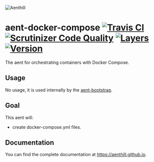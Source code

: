 ![Aenthill](https://avatars0.githubusercontent.com/u/36076306?s=200&u=77022eb3c9b55b54079c1d41a52f605f42ccaff0&v=4 "Aenthill")

# aent-docker-compose [![Travis CI](https://travis-ci.org/theaentmachine/aent-docker-compose.svg?branch=master "Travis CI")](https://travis-ci.org/theaentmachine/aent-bootstrap) [![Scrutinizer Code Quality](https://scrutinizer-ci.com/g/theaentmachine/aent-docker-compose/badges/quality-score.png?b=master "Scrutinizer Code Quality")](https://scrutinizer-ci.com/g/theaentmachine/aent-docker-compose/?branch=master) [![Layers](https://images.microbadger.com/badges/image/theaentmachine/aent-docker-compose.svg)](https://microbadger.com/images/theaentmachine/aent-docker-compose "Layers") [![Version](https://images.microbadger.com/badges/version/theaentmachine/aent-bootstrap.svg)](https://microbadger.com/images/theaentmachine/aent-docker-compose "Version")

The aent for orchestrating containers with Docker Compose.

## Usage

No usage, it is used internally by the [aent-bootstrap](https://github.com/theaentmachine/aent-bootstrap).

## Goal

This aent will:

- create docker-compose.yml files.

## Documentation

You can find the complete documentation at https://aenthill.github.io.